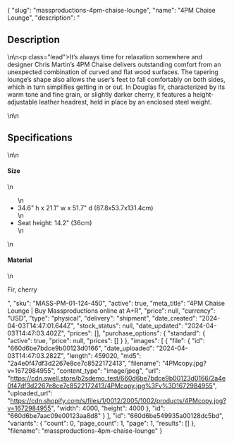 {
  "slug": "massproductions-4pm-chaise-lounge",
  "name": "4PM Chaise Lounge",
  "description": "<h2>Description</h2>\n<!-- split -->\n<p class=\"lead\">It’s always time for relaxation somewhere and designer Chris Martin’s 4PM Chaise delivers outstanding comfort from an unexpected combination of curved and flat wood surfaces. The tapering lounge’s shape also allows the user’s feet to fall comfortably on both sides, which in turn simplifies getting in or out. In Douglas fir, characterized by its warm tone and fine grain, or slightly darker cherry, it features a height-adjustable leather headrest, held in place by an enclosed steel weight.</p>\n<!-- split -->\n<h2>Specifications</h2>\n<!-- split -->\n<h4>Size</h4>\n<ul>\n<li>34.6\" h x 21.1\" w x 51.7\" d (87.8x53.7x131.4cm)</li>\n<li>Seat height: 14.2\" (36cm)</li>\n</ul>\n<h4>Material</h4>\n<p>Fir, cherry</p>",
  "sku": "MASS-PM-01-124-450",
  "active": true,
  "meta_title": "4PM Chaise Lounge | Buy Massproductions online at A+R",
  "price": null,
  "currency": "USD",
  "type": "physical",
  "delivery": "shipment",
  "date_created": "2024-04-03T14:47:01.644Z",
  "stock_status": null,
  "date_updated": "2024-04-03T14:47:03.402Z",
  "prices": [],
  "purchase_options": {
    "standard": {
      "active": true,
      "price": null,
      "prices": []
    }
  },
  "images": [
    {
      "file": {
        "id": "660d6be7bdce9b00123d0166",
        "date_uploaded": "2024-04-03T14:47:03.282Z",
        "length": 459020,
        "md5": "2a4e0f47df3d2267e8ce7c8522172413",
        "filename": "4PMcopy.jpg?v=1672984955",
        "content_type": "image/jpeg",
        "url": "https://cdn.swell.store/b2sdemo_test/660d6be7bdce9b00123d0166/2a4e0f47df3d2267e8ce7c8522172413/4PMcopy.jpg%3Fv%3D1672984955",
        "uploaded_url": "https://cdn.shopify.com/s/files/1/0012/2005/1002/products/4PMcopy.jpg?v=1672984955",
        "width": 4000,
        "height": 4000
      },
      "id": "660d6be7aac09e00123aa8d8"
    }
  ],
  "id": "660d6be549935a00128dc5bd",
  "variants": {
    "count": 0,
    "page_count": 1,
    "page": 1,
    "results": []
  },
  "filename": "massproductions-4pm-chaise-lounge"
}